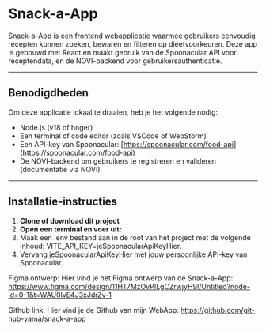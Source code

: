 # Snack-a-App

Snack-a-App is een frontend webapplicatie waarmee gebruikers eenvoudig recepten kunnen zoeken, bewaren en filteren op dieetvoorkeuren. Deze app is gebouwd met React en maakt gebruik van de Spoonacular API voor receptendata, en de NOVI-backend voor gebruikersauthenticatie.


---

##  Benodigdheden

Om deze applicatie lokaal te draaien, heb je het volgende nodig:

- Node.js (v18 of hoger)
- Een terminal of code editor (zoals VSCode of WebStorm)
- Een API-key van Spoonacular: [https://spoonacular.com/food-api](https://spoonacular.com/food-api)
- De NOVI-backend om gebruikers te registreren en valideren (documentatie via NOVI)

---

##  Installatie-instructies

1. **Clone of download dit project**
2. **Open een terminal en voer uit:**
3. Maak een .env bestand aan in de root van het project met de volgende inhoud:
VITE_API_KEY=jeSpoonacularApiKeyHier.
4. Vervang jeSpoonacularApiKeyHier met jouw persoonlijke API-key van Spoonacular.

Figma ontwerp:
Hier vind je het Figma ontwerp van de Snack-a-App:
https://www.figma.com/design/11HT7MzOvPILgCZrwjyH9I/Untitled?node-id=0-1&t=WAU0lvE4J3xJdrZv-1

Github link:
Hier vind je de Github van mijn WebApp:
https://github.com/git-hub-yama/snack-a-app